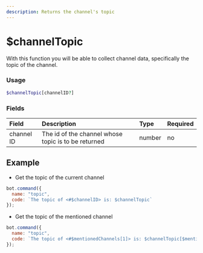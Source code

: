 ```yaml
---
description: Returns the channel's topic
---
```


# $channelTopic

With this function you will be able to collect channel data, specifically the topic of the channel.

### Usage 
```php
$channelTopic[channelID?]
```
### Fields

| Field | Description | Type | Required |
| :--- | :--- | :--- | :--- |
| channel ID | The id of the channel whose topic is to be returned | number | no |


## Example

- Get the topic of the current channel

```javascript
bot.command({
  name: "topic",
  code: `The topic of <#$channelID> is: $channelTopic`
});
```

- Get the topic of the mentioned channel

```javascript
bot.command({
  name: "topic",
  code: `The topic of <#$mentionedChannels[1]> is: $channelTopic[$mentionedChannels[1]]`
});
```

